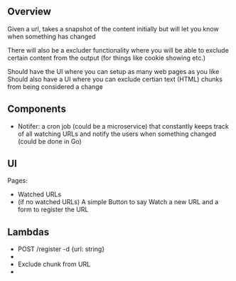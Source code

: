 ## Overview


Given a url, takes a snapshot of the content initially but will let you know when something has changed

There will also be a excluder functionality where you will be able to exclude certain content from the output (for things like cookie showing etc.)


Should have the UI where you can setup as many web pages as you like
Should also have a UI where you can exclude certian text (HTML) chunks from being considered a change




## Components


- Notifer: a cron job (could be a microservice) that constantly keeps track of all watching URLs and notify the users when something changed (could be done in Go)


## UI

Pages:
- Watched URLs
- (if no watched URLs) A simple Button to say Watch a new URL and a form to register the URL


 
## Lambdas

- POST /register -d {url: string}
- 
- Exclude chunk from URL
- 